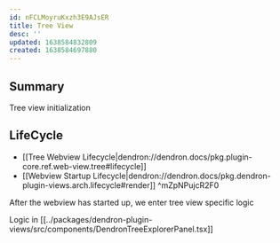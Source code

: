 ```yaml
---
id: nFCLMoyruKxzh3E9AJsER
title: Tree View
desc: ''
updated: 1638584832809
created: 1638584697880
---
```


## Summary

Tree view initialization

## LifeCycle

- [[Tree Webview Lifecycle|dendron://dendron.docs/pkg.plugin-core.ref.web-view.tree#lifecycle]]
- [[Webview Startup Lifecycle|dendron://dendron.docs/pkg.dendron-plugin-views.arch.lifecycle#render]] ^mZpNPujcR2F0

After the webview has started up, we enter tree view specific logic

Logic in [[../packages/dendron-plugin-views/src/components/DendronTreeExplorerPanel.tsx]]
